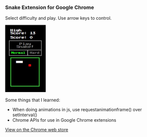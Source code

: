 ### Snake Extension for Google Chrome
Select difficulty and play. Use arrow keys to control.

![Screenshot](cap.jpg)

Some things that I learned:

* When doing animations in js, use requestanimationframe() over setInterval()
* Chrome APIs for use in Google Chrome extensions

[View on the Chrome web store](https://chrome.google.com/webstore/detail/snake/goicnfoaggodccboajidgdckohdpfmib)

